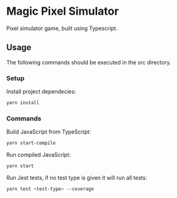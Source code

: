 # Magic Pixel Simulator
Pixel simulator game, built using Typescript.

## Usage
The following commands should be executed in the src directory.

### Setup
Install project dependecies:
```sh
yarn install
```
### Commands
Build JavaScript from TypeScript:
```sh
yarn start-compile
```
Run compiled JavaScript:
```sh
yarn start
```
Run Jest tests, if no test type is given it will run all tests:
```sh
yarn test <test-type> --coverage
```